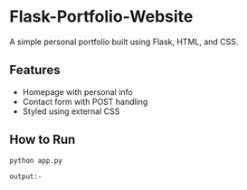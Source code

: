 # Flask-Portfolio-Website
A simple personal portfolio built using Flask, HTML, and CSS. 
## Features 
- Homepage with personal info
- Contact form with POST handling
- Styled using external CSS
## How to Run
```bash
python app.py

output:-
